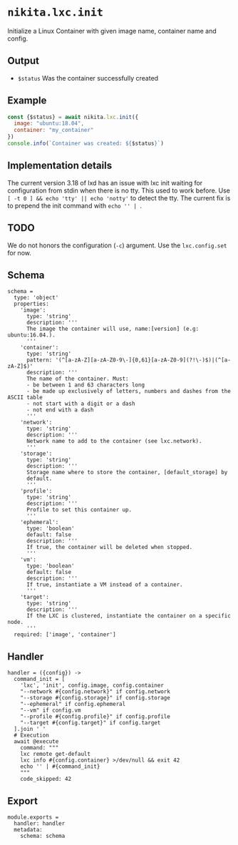 
# `nikita.lxc.init`

Initialize a Linux Container with given image name, container name and config.

## Output

* `$status`
  Was the container successfully created

## Example

```js
const {$status} = await nikita.lxc.init({
  image: "ubuntu:18.04",
  container: "my_container"
})
console.info(`Container was created: ${$status}`)
```

## Implementation details

The current version 3.18 of lxd has an issue with lxc init waiting for
configuration from stdin when there is no tty. This used to work before. Use
`[ -t 0 ] && echo 'tty' || echo 'notty'` to detect the tty. The current
fix is to prepend the init command with `echo '' | `.

## TODO

We do not honors the configuration (`-c`) argument. Use the `lxc.config.set` for
now.

## Schema

    schema =
      type: 'object'
      properties:
        'image':
          type: 'string'
          description: '''
          The image the container will use, name:[version] (e.g: ubuntu:16.04.).
          '''
        'container':
          type: 'string'
          pattern: '(^[a-zA-Z][a-zA-Z0-9\-]{0,61}[a-zA-Z0-9](?!\-)$)|(^[a-zA-Z]$)'
          description: '''
          The name of the container. Must:
          - be between 1 and 63 characters long
          - be made up exclusively of letters, numbers and dashes from the ASCII table
          - not start with a digit or a dash
          - not end with a dash
          '''
        'network':
          type: 'string'
          description: '''
          Network name to add to the container (see lxc.network).
          '''
        'storage':
          type: 'string'
          description: '''
          Storage name where to store the container, [default_storage] by
          default.
          '''
        'profile':
          type: 'string'
          description: '''
          Profile to set this container up.
          '''
        'ephemeral':
          type: 'boolean'
          default: false
          description: '''
          If true, the container will be deleted when stopped.
          '''
        'vm':
          type: 'boolean'
          default: false
          description: '''
          If true, instantiate a VM instead of a container.
          '''
        'target':
          type: 'string'
          description: '''
          If the LXC is clustered, instantiate the container on a specific node.
          '''
      required: ['image', 'container']

## Handler

    handler = ({config}) ->
      command_init = [
        'lxc', 'init', config.image, config.container
        "--network #{config.network}" if config.network
        "--storage #{config.storage}" if config.storage
        "--ephemeral" if config.ephemeral
        "--vm" if config.vm
        "--profile #{config.profile}" if config.profile
        "--target #{config.target}" if config.target
      ].join ' '
      # Execution
      await @execute
        command: """
        lxc remote get-default
        lxc info #{config.container} >/dev/null && exit 42
        echo '' | #{command_init}
        """
        code_skipped: 42

## Export

    module.exports =
      handler: handler
      metadata:
        schema: schema
